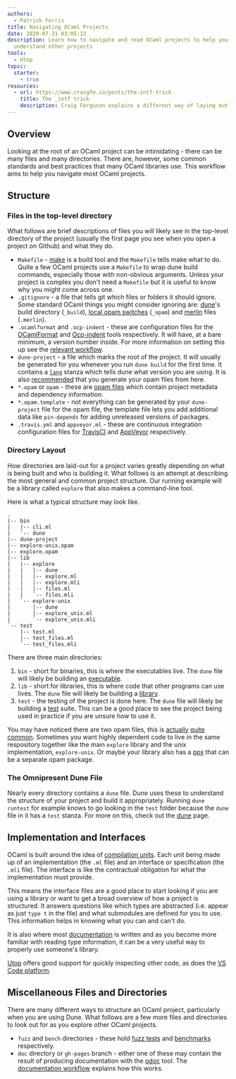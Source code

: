 ```yaml
---
authors:
  - Patrick Ferris
title: Navigating OCaml Projects
date: 2020-07-31 03:05:13
description: Learn how to navigate and read OCaml projects to help you use and
  understand other projects
tools:
  - Utop
topic: 
  starter: 
    - true
resources:
  - url: https://www.craigfe.io/posts/the-intf-trick
    title: The _intf trick
    description: Craig Ferguson explains a different way of laying out OCaml compilation units to reduce duplication of type information and the tradeoffs associated with it. This is a technique commonly used by Jane Street in their OSS.
---
```

## Overview 

Looking at the root of an OCaml project can be intimidating - there can be many files and many directories. There are, however, some common standards and best practices that many OCaml libraries use. This workflow aims to help you navigate most OCaml projects.

## Structure 

### Files in the top-level directory

What follows are brief descriptions of files you will likely see in the top-level directory of the project (usually the first page you see when you open a project on Github) and what they do. 

- `Makefile` - [make](https://www.gnu.org/software/make/manual/make.html#Introduction) is a build tool and the `Makefile` tells make what to do. Quite a few OCaml projects use a `Makefile` to wrap dune build commands, especially those with non-obvious arguments. Unless your project is complex you don't need a `Makefile` but it is useful to know why you might come across one.  
- `.gitignore` - a file that tells git which files or folders it should ignore. Some standard OCaml things you might consider ignoring are: [dune](/platform/dune)'s build directory (`_build`), [local opam switches](/pages/opam/opam-client) (`_opam`) and [merlin](/platform/merlin) files (`.merlin`).  
- `.ocamlformat` and `.ocp-indent` - these are configuration files for the [OCamlFormat](https://github.com/ocaml-ppx/ocamlformat) and [Ocp-indent](https://github.com/OCamlPro/ocp-indent) tools respectively. It will have, at a bare minimum, a version number inside. For more information on setting this up see the [relevant workflow](/workflows/keeping-your-code-clean). 
- `dune-project` - a file which marks the root of the project. It will usually be generated for you whenever you run `dune build` for the first time. It contains a [`lang`](https://dune.readthedocs.io/en/stable/dune-files.html#dune-project) stanza which tells dune what version you are using. It is also [recommended](/workflows/starting-a-new-project) that you generate your opam files from here.  
- `*.opam` or `opam` - these are [opam files](/pages/opam/opam-files) which contain project metadata and dependency information.
- `*.opam.template` - not everything can be generated by your `dune-project` file for the opam file, the template file lets you add additional data like `pin-depends` for adding unreleased versions of packages. 
- `.travis.yml` and `appveyor.ml` - these are continuous integration configuration files for [TravisCI](https://travis-ci.org/) and [AppVeyor](https://www.appveyor.com/) respectively.

### Directory Layout 

How directories are laid-out for a project varies greatly depending on what is being built and who is building it. What follows is an attempt at describing the most general and common project structure. Our running example will be a library called `explore` that also makes a command-line tool. 

Here is what a typical structure may look like. 

```
.
|-- bin
|   |-- cli.ml
|   `-- dune
|-- dune-project
|-- explore-unix.opam
|-- explore.opam
|-- lib
|   |-- explore
|   |   |-- dune
|   |   |-- explore.ml
|   |   |-- explore.mli
|   |   |-- files.ml
|   |   `-- files.mli
|   `-- explore-unix
|       |-- dune
|       |-- explore_unix.ml
|       `-- explore_unix.mli
`-- test
    |-- test.ml
    |-- test_files.ml
    `-- test_files.mli
```

There are three main directories: 

1. `bin` - short for binaries, this is where the executables live. The `dune` file will likely be building an [executable](https://dune.readthedocs.io/en/stable/dune-files.html#executable).
2. `lib` - short for libraries, this is where code that other programs can use lives. The `dune` file will likely be building a [library](https://dune.readthedocs.io/en/stable/dune-files.html#library).
3. `test` - the testing of the project is done here. The `dune` file will likely be building a [test](https://dune.readthedocs.io/en/stable/dune-files.html#test) suite. This can be a good place to see the project being used in practice if you are unsure how to use it. 

You may have noticed there are two opam files, this is [actually](https://github.com/mirage/irmin) [quite](https://github.com/ocsigen/lwt) [common](https://github.com/ocsigen/tyxml). Sometimes you want highly dependent code to live in the same respository together like the main `explore` library and the unix implementation, `explore-unix`. Or maybe your library also has a [ppx](/workflows/meta-programming-in-ocaml) that can be a separate opam package.

### The Omnipresent Dune File 

Nearly every directory contains a `dune` file. Dune uses these to understand the structure of your project and build it appropriately. Running `dune runtest` for example knows to go looking in the `test` folder because the `dune` file in it has a `test` stanza. For more on this, check out the [dune](/platform/dune) page. 

## Implementation and Interfaces

OCaml is built around the idea of [compilation units](https://caml.inria.fr/pub/docs/manual-ocaml/moduleexamples.html#s:separate-compilation). Each unit being made up of an implementation (the `.ml` file) and an interface or specification (the `.mli` file). The interface is like the contractual obligation for what the implementation must provide. 

This means the interface files are a good place to start looking if you are using a library or want to get a broad overview of how a project is structured. It answers questions like which types are abstracted (i.e. appear as just `type t` in the file) and what submodules are defined for you to use. This information helps in knowing what you can and can't do. 

It is also where most [documentation](/workflows/documenting-your-project) is written and as you become more familiar with reading type information, it can be a very useful way to properly use someone's library. 

[Utop](/platform/utop) offers good support for quickly inspecting other code, as does the [VS Code platform](/platform/visual-studio-code). 

## Miscellaneous Files and Directories 

There are many different ways to structure an OCaml project, particularly when you are using Dune. What follows are a few more files and directories to look out for as you explore other OCaml projects. 

- `fuzz` and `bench` directories - these hold [fuzz tests](/workflows/fuzz-testing-your-project) and [benchmarks](profiling-your-project) respectively. 
- `doc` directory or `gh-pages` branch - either one of these may contain the result of producing documentation with the [odoc](/libraries/odoc) tool. The [documentation workflow](/workflows/documenting-your-project) explains how this works. 
